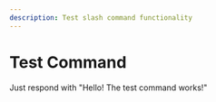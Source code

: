 ```yaml
---
description: Test slash command functionality
---
```


# Test Command

Just respond with "Hello! The test command works!"